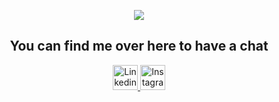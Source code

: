 <p align="center">
 <img src="https://capsule-render.vercel.app/api?type=waving&animation=fadeIn&color=auto&height=200&section=header&text=Hi,%20I'm%20Santiago!&fontSize=70" />
</p>
<h2 align="center">  
You can find me over here to have a chat
</h2>

<p align="center">
 <a href="https://www.linkedin.com/in/santiago-maria-monedero-7a7a11182/">
  <img src="https://cdn-icons-png.flaticon.com/512/174/174857.png" alt="Linkedin" height="40"/>
 </a>
 <a href="https://www.instagram.com/santiagomonedero/">
  <img src="https://upload.wikimedia.org/wikipedia/commons/thumb/5/58/Instagram-Icon.png/768px-Instagram-Icon.png" alt="Instagram" height="40"/>
 </a>
</p>


